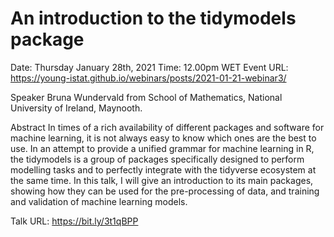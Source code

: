 # An introduction to the tidymodels package
Date: Thursday January 28th, 2021
Time: 12.00pm WET
Event URL: https://young-istat.github.io/webinars/posts/2021-01-21-webinar3/


Speaker
Bruna Wundervald from School of Mathematics, National University of Ireland, Maynooth.

Abstract
In times of a rich availability of different packages and software for machine learning, it is not always easy to know which ones are the best to use. In an attempt to provide a unified grammar for machine learning in R, the tidymodels is a group of packages specifically designed to perform modelling tasks and to perfectly integrate with the tidyverse ecosystem at the same time. In this talk, I will give an introduction to its main packages, showing how they can be used for the pre-processing of data, and training and validation of machine learning models.


Talk URL: https://bit.ly/3t1qBPP